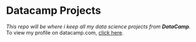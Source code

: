 # Datacamp Projects

_This repo will be where i keep all my data science projects from **DataCamp**._
To view my profile on datacamp.com, <a href="https://app.datacamp.com/profile/kgotsom">click here</a>. 
